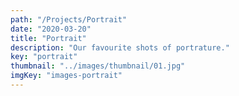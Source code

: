 ```yaml
---
path: "/Projects/Portrait"
date: "2020-03-20"
title: "Portrait"
description: "Our favourite shots of portrature."
key: "portrait"
thumbnail: "../images/thumbnail/01.jpg"
imgKey: "images-portrait"
---
```

